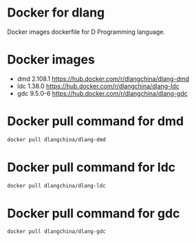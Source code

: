 # Docker for dlang
Docker images dockerfile for D Programming language.

# Docker images
 * dmd 2.108.1 https://hub.docker.com/r/dlangchina/dlang-dmd
 * ldc 1.38.0 https://hub.docker.com/r/dlangchina/dlang-ldc
 * gdc 9.5.0-6 https://hub.docker.com/r/dlangchina/dlang-gdc

# Docker pull command for dmd
```bash
docker pull dlangchina/dlang-dmd
```

# Docker pull command for ldc
```bash
docker pull dlangchina/dlang-ldc
```

# Docker pull command for gdc
```bash
docker pull dlangchina/dlang-gdc
```
